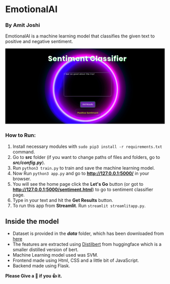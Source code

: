 # EmotionalAI
### By Amit Joshi

EmotionalAI is a machine learning model that classifies the given text to positive and negative sentiment.

<img src="src/static/img/sentiment.png?raw=true" width="1000">

### How to Run:
1. Install necessary modules with `sudo pip3 install -r requirements.txt` command.
2. Go to __src__ folder (if you want to change paths of files and folders, go to _**src/config.py**_).
3. Run `python3 train.py` to train and save the machine learning model.
4. Now Run `python3 app.py` and go to **http://127.0.0.1:5000/** in your browser.
5. You will see the home page click the __Let's Go__ button (or got to __http://127.0.0.1:5000/sentiment.html__) to go to sentiment classifier page.
6. Type in your text and hit the __Get Results__ button.
7. To run this app from **Streamlit**. Run `streamlit streamlitapp.py`.

## Inside the model
* Dataset is provided in the __*data*__ folder, which has been downloaded from [here](https://github.com/clairett/pytorch-sentiment-classification/raw/master/data/SST2/train.tsv)
* The features are extracted using [Distilbert](https://huggingface.co/transformers/model_doc/distilbert.html) from huggingface which is a smaller distilled version of bert.
* Machine Learning model used was SVM.
* Frontend made using Html, CSS and a little bit of JavaScript.
* Backend made using Flask.

__Please Give a :star2: if you :+1: it.__
